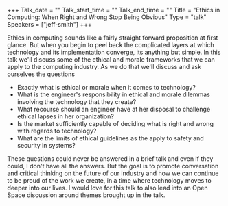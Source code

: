 +++
Talk_date = ""
Talk_start_time = ""
Talk_end_time = ""
Title = "Ethics in Computing: When Right and Wrong Stop Being Obvious"
Type = "talk"
Speakers = ["jeff-smith"]
+++

Ethics in computing sounds like a fairly straight forward proposition at first glance. But when you begin to peel back the complicated layers at which technology and its implementation converge, its anything but simple. In this talk we'll discuss some of the ethical and morale frameworks that we can apply to the computing industry. As we do that we'll discuss and ask ourselves the questions

- Exactly what is ethical or morale when it comes to technology?
- What is the engineer's responsibility in ethical and morale dilemmas involving the technology that they create?
- What recourse should an engineer have at her disposal to challenge ethical lapses in her organization?
- Is the market sufficiently capable of deciding what is right and wrong with regards to technology?
- What are the limits of ethical guidelines as the apply to safety and security in systems?

These questions could never be answered in a brief talk and even if they could, I don't have all the answers. But the goal is to promote conversation and critical thinking on the future of our industry and how we can continue to be proud of the work we create, in a time where technology moves to deeper into our lives. I would love for this talk to also lead into an Open Space discussion around themes brought up in the talk.
